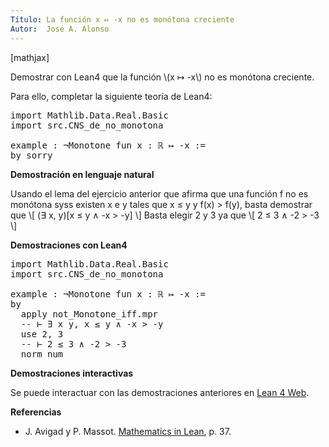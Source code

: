 ```yaml
---
Título: La función x ↦ -x no es monótona creciente
Autor:  José A. Alonso
---
```


[mathjax]

Demostrar con Lean4 que la función \\(x ↦ -x\\) no es monótona creciente.

Para ello, completar la siguiente teoría de Lean4:

<pre lang="lean">
import Mathlib.Data.Real.Basic
import src.CNS_de_no_monotona

example : ¬Monotone fun x : ℝ ↦ -x :=
by sorry
</pre>
<!--more-->

<b>Demostración en lenguaje natural</b>

Usando el lema del ejercicio anterior que afirma que una función f no es monótona syss existen x e y tales que x ≤ y y f(x) > f(y), basta demostrar que
\\[ (∃ x, y)[x ≤ y ∧ -x > -y] \\]
Basta elegir 2 y 3 ya que
\\[ 2 ≤ 3 ∧ -2 > -3 \\]

<b>Demostraciones con Lean4</b>

<pre lang="lean">
import Mathlib.Data.Real.Basic
import src.CNS_de_no_monotona

example : ¬Monotone fun x : ℝ ↦ -x :=
by
  apply not_Monotone_iff.mpr
  -- ⊢ ∃ x y, x ≤ y ∧ -x > -y
  use 2, 3
  -- ⊢ 2 ≤ 3 ∧ -2 > -3
  norm_num
</pre>

<b>Demostraciones interactivas</b>

Se puede interactuar con las demostraciones anteriores en <a href="https://live.lean-lang.org/#url=https://raw.githubusercontent.com/jaalonso/Calculemus2/main/src/La_opuesta_es_no_monotona.lean" rel="noopener noreferrer" target="_blank">Lean 4 Web</a>.

<b>Referencias</b>

<ul>
<li> J. Avigad y P. Massot. <a href="https://bit.ly/3U4UjBk">Mathematics in Lean</a>, p. 37.</li>
</ul>
